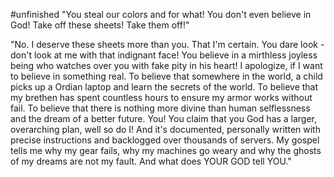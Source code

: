 #unfinished
"You steal our colors and for what! You don't even believe in God! Take off these sheets! Take them off!" 

"No. I deserve these sheets more than you. That I'm certain. You dare look - don't look at me with that indignant face! You believe in a mirthless joyless being who watches over you with fake pity in his heart! I apologize, if I want to believe in something real. To believe that somewhere in the world, a child picks up a Ordian laptop and learn the secrets of the world. To believe that my brethen has spent countless hours to ensure my armor works without fail. To believe that there is nothing more divine than human selflessness and the dream of a better future. You! You claim that you God has a larger, overarching plan, well so do I! And it's documented, personally written with precise instructions and backlogged over thousands of servers. My gospel tells me why my gear fails, why my machines go weary and why the ghosts of my dreams are not my fault. And what does YOUR GOD tell YOU."